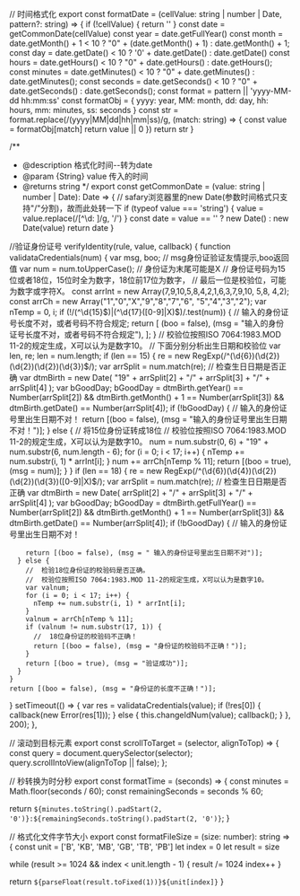 
// 时间格式化
export const formatDate = (cellValue: string | number | Date, pattern?: string) => {
	if (!cellValue) {
	  return ''
	}
	const date = getCommonDate(cellValue)
	const year = date.getFullYear()
	const month = date.getMonth() + 1 < 10 ? "0" + (date.getMonth() + 1) : date.getMonth() + 1;
	const day = date.getDate() < 10 ? '0' + date.getDate() : date.getDate()
	const hours = date.getHours() < 10 ? "0" + date.getHours() : date.getHours();
	const minutes =  date.getMinutes() < 10 ? "0" + date.getMinutes() : date.getMinutes();
	const seconds = date.getSeconds() < 10 ? "0" + date.getSeconds() : date.getSeconds();
	const format = pattern || 'yyyy-MM-dd hh:mm:ss'
	const formatObj = {
	  yyyy: year,
	  MM: month,
	  dd: day,
	  hh: hours,
	  mm: minutes,
	  ss: seconds
	}
	const str = format.replace(/(yyyy|MM|dd|hh|mm|ss)/g, (match: string) => {
	  const value = formatObj[match]
	  return value || 0
	})
	return str
  }


/**
 * @description 格式化时间--转为date
 * @param {String} value 传入的时间
 * @returns string
 */
export const getCommonDate = (value: string | number | Date): Date => {
	// safary浏览器里的new Date(参数时间格式只支持"/"分割)，故而此处转一下
	if (typeof value === 'string') {
	  value = value.replace(/[^\d: ]/g, '/')
	}
	const date = value == '' ? new Date() : new Date(value)
	return date
  }

//验证身份证号
verifyIdentity(rule, value, callback) {
  function validataCredentials(num) {
	var msg, boo; //  msg身份证验证友情提示,boo返回值
	var num = num.toUpperCase(); // 身份证为末尾可能是X
	//   身份证号码为15位或者18位，15位时全为数字，18位前17位为数字，
	//   最后一位是校验位，可能为数字或字符X。
	const arrInt = new Array(7,9,10,5,8,4,2,1,6,3,7,9,10, 5,8, 4,2);
	const arrCh = new Array("1","0","X","9","8","7","6", "5","4","3","2");
	var nTemp = 0,
	  i;
	if (!/(^\d{15}$)|(^\d{17}([0-9]|X)$)/.test(num)) {
	  //  输入的身份证号长度不对，或者号码不符合规定;
	  return [
		(boo = false),
		(msg = "输入的身份证号长度不对，或者号码不符合规定"),
	  ];
	}
	//   校验位按照ISO 7064:1983.MOD 11-2的规定生成，X可以认为是数字10。
	//   下面分别分析出生日期和校验位
	var len, re;
	len = num.length;
	if (len == 15) {
	  re = new RegExp(/^(\d{6})(\d{2})(\d{2})(\d{2})(\d{3})$/);
	  var arrSplit = num.match(re);
	  //   检查生日日期是否正确
	  var dtmBirth = new Date(
		"19" + arrSplit[2] + "/" + arrSplit[3] + "/" + arrSplit[4]
	  );
	  var bGoodDay;
	  bGoodDay =
		dtmBirth.getYear() == Number(arrSplit[2]) &&
		dtmBirth.getMonth() + 1 == Number(arrSplit[3]) &&
		dtmBirth.getDate() == Number(arrSplit[4]);
	  if (!bGoodDay) {
		//   输入的身份证号里出生日期不对！
		return [(boo = false), (msg = "输入的身份证号里出生日期不对！")];
	  } else {
		//   将15位身份证转成18位
		//   校验位按照ISO 7064:1983.MOD 11-2的规定生成，X可以认为是数字10。
		num = num.substr(0, 6) + "19" + num.substr(6, num.length - 6);
		for (i = 0; i < 17; i++) {
		  nTemp += num.substr(i, 1) * arrInt[i];
		}
		num += arrCh[nTemp % 11];
		return [(boo = true), (msg = num)];
	  }
	}
	if (len == 18) {
	  re = new RegExp(/^(\d{6})(\d{4})(\d{2})(\d{2})(\d{3})([0-9]|X)$/);
	  var arrSplit = num.match(re);
	  //  检查生日日期是否正确
	  var dtmBirth = new Date(
		arrSplit[2] + "/" + arrSplit[3] + "/" + arrSplit[4]
	  );
	  var bGoodDay;
	  bGoodDay =
		dtmBirth.getFullYear() == Number(arrSplit[2]) &&
		dtmBirth.getMonth() + 1 == Number(arrSplit[3]) &&
		dtmBirth.getDate() == Number(arrSplit[4]);
	  if (!bGoodDay) {
		//  输入的身份证号里出生日期不对！

		return [(boo = false), (msg = " 输入的身份证号里出生日期不对")];
	  } else {
		//  检验18位身份证的校验码是否正确。
		//  校验位按照ISO 7064:1983.MOD 11-2的规定生成，X可以认为是数字10。
		var valnum;
		for (i = 0; i < 17; i++) {
		  nTemp += num.substr(i, 1) * arrInt[i];
		}
		valnum = arrCh[nTemp % 11];
		if (valnum != num.substr(17, 1)) {
		  //  18位身份证的校验码不正确！
		  return [(boo = false), (msg = "身份证的校验码不正确！")];
		}
		return [(boo = true), (msg = "验证成功")];
	  }
	}
	return [(boo = false), (msg = "身份证的长度不正确！")];
  }
  setTimeout(() => {
	var res = validataCredentials(value);
	if (!res[0]) {
	  callback(new Error(res[1]));
	} else {
	  this.changeIdNum(value);
	  callback();
	}
  }, 200);
},


// 滚动到目标元素
export const scrollToTarget = (selector, alignToTop) => {
  const query = document.querySelector(selector);
  query.scrollIntoView(alignToTop || false);
};



 // 秒转换为时分秒
 export const  formatTime = (seconds) => {
  const minutes = Math.floor(seconds / 60);
  const remainingSeconds = seconds % 60;

  return `${minutes.toString().padStart(2, '0')}:${remainingSeconds.toString().padStart(2, '0')}`;
}

// 格式化文件字节大小
export const formatFileSize = (size: number): string => {
  const unit = ['B', 'KB', 'MB', 'GB', 'TB', 'PB']
  let index = 0
  let result = size

  while (result >= 1024 && index < unit.length - 1) {
    result /= 1024
    index++
  }

  return `${parseFloat(result.toFixed(1))}${unit[index]}`
}


